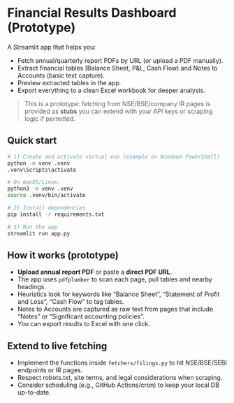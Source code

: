 # Financial Results Dashboard (Prototype)

A Streamlit app that helps you:
- Fetch annual/quarterly report PDFs by URL (or upload a PDF manually).
- Extract financial tables (Balance Sheet, P&L, Cash Flow) and Notes to Accounts (basic text capture).
- Preview extracted tables in the app.
- Export everything to a clean Excel workbook for deeper analysis.

> This is a prototype: fetching from NSE/BSE/company IR pages is provided as **stubs** you can extend with your API keys or scraping logic if permitted.

## Quick start

```bash
# 1) Create and activate virtual env (example on Windows PowerShell)
python -m venv .venv
.venv\Scripts\activate

# On macOS/Linux:
python3 -m venv .venv
source .venv/bin/activate

# 2) Install dependencies
pip install -r requirements.txt

# 3) Run the app
streamlit run app.py
```

## How it works (prototype)
- **Upload annual report PDF** or paste a **direct PDF URL**.
- The app uses `pdfplumber` to scan each page, pull tables and nearby headings.
- Heuristics look for keywords like “Balance Sheet”, “Statement of Profit and Loss”, “Cash Flow” to tag tables.
- Notes to Accounts are captured as raw text from pages that include “Notes” or “Significant accounting policies”.
- You can export results to Excel with one click.

## Extend to live fetching
- Implement the functions inside `fetchers/filings.py` to hit NSE/BSE/SEBI endpoints or IR pages.
- Respect robots.txt, site terms, and legal considerations when scraping.
- Consider scheduling (e.g., GitHub Actions/cron) to keep your local DB up-to-date.
